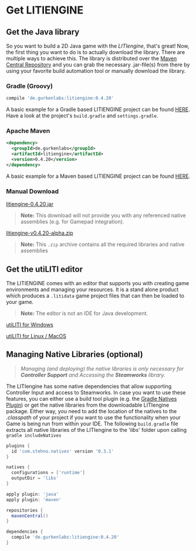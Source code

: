 # Get LITIENGINE

## Get the Java library

So you want to build a 2D Java game with the _LITIengine_, that's great! Now, the first thing you want to do is to actually download the library. There are multiple ways to achieve this. The library is distributed over the [Maven Central Repository](https://search.maven.org/artifact/de.gurkenlabs/litiengine/) and you can grab the necessary .jar-file\(s\) from there by using your favorite build automation tool or manually download the library.

### Gradle \(Groovy\)

```groovy
compile 'de.gurkenlabs:litiengine:0.4.20'
```

A basic example for a Gradle based LITIENGINE project can be found [HERE](https://github.com/gurkenlabs/litiengine-gurk-nukem). Have a look at the project's `build.gradle` and `settings.gradle`.

### Apache Maven

```xml
<dependency>
  <groupId>de.gurkenlabs</groupId>
  <artifactId>litiengine</artifactId>
  <version>0.4.20</version>
</dependency>
```

A basic example for a Maven based LITIENGINE project can be found [HERE](https://github.com/gurkenlabs/litiengine/tree/master/examples/hello-liti-maven).

### Manual Download

[litiengine-0.4.20.jar](https://search.maven.org/remotecontent?filepath=de/gurkenlabs/litiengine/0.4.20/litiengine-0.4.20.jar)

> **Note:** This download will not provide you with any referenced native assemblies \(e.g. for Gamepad integration\).

[litiengine-v0.4.20-alpha.zip](https://github.com/gurkenlabs/litiengine/releases/download/v0.4.20-alpha/litiengine-v0.4.20-alpha.zip)

> **Note:** This `.zip` archive contains all the required libraries and native assemblies

## Get the utiLITI editor

The LITIENGINE comes with an editor that supports you with creating game environments and managing your resources. It is a stand alone product which produces a `.litidata` game project files that can then be loaded to your game.

> **Note:** The editor is not an IDE for Java development.

[utiLITI for Windows](https://github.com/gurkenlabs/litiengine/releases/download/v0.4.20-alpha/utiliti-v0.4.20-alpha-win.zip)

[utiLITI for Linux / MacOS](https://github.com/gurkenlabs/litiengine/releases/download/v0.4.20-alpha/utiliti-v0.4.20-alpha-linux-mac.zip)


## Managing Native Libraries (optional)

> *Managing (and deploying) the native libraries is only necessary for
> **Controller Support** and Accessing the **Steamworks** library.*

The LITIengine has some native dependencies that allow supporting
Controller Input and access to Steamworks. In case you want to use these
features, you can either use a build tool plugin (e.g.  the [Gradle
Natives Plugin](https://github.com/cjstehno/gradle-natives)) or get the
native libraries from the downloadable LITIengine package. Either way,
you need to add the location of the natives to the *.classpath* of your
project if you want to use the functionality when your Game is being run
from within your IDE. The following `build.gradle` file extracts all
native libraries of the LITIengine to the '*libs*' folder upon
calling `gradle includeNatives`

```groovy
plugins {
  id 'com.stehno.natives' version '0.3.1'
}

natives {
  configurations = ['runtime']
  outputDir = 'libs'
}

apply plugin: 'java'
apply plugin: 'maven'

repositories {
  mavenCentral()
}

dependencies {
  compile 'de.gurkenlabs:litiengine:0.4.20'
}
```
